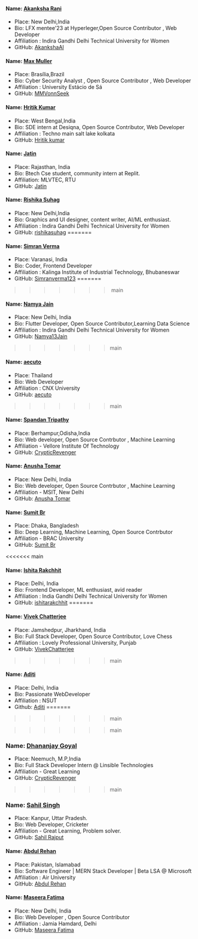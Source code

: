 #### Name: [Akanksha Rani](https://github.com/AkankshaAI)

- Place: New Delhi,India
- Bio: LFX mentee'23 at Hyperleger,Open Source Contributor , Web Developer
- Affiliation : Indira Gandhi Delhi Technical University for Women
- GitHub: [AkankshaAI](https://github.com/AkankshaAI)


#### Name: [Max Muller](https://github.com/MMVonnSeek)

- Place: Brasília,Brazil
- Bio: Cyber Security Analyst , Open Source Contributor , Web Developer
- Affiliation : University Estácio de Sá
- GitHub: [MMVonnSeek](https://github.com/MMVonnSeek)

#### Name: [Hritik Kumar](https://github.com/hritik-6918)

- Place: West Bengal,India
- Bio: SDE intern at Desiqna, Open Source Contributor, Web Developer
- Affiliation : Techno main salt lake kolkata
- GitHub: [Hritik kumar](https://github.com/hritik-6918)

#### Name: [Jatin](https://github.com/oyejateen)

- Place: Rajasthan, India
- Bio: Btech Cse student, community intern at Replit.
- Affiliation: MLVTEC, RTU
- GitHub: [Jatin](https://github.com/oyejateen)

#### Name: [Rishika Suhag](https://github.com/rishikasuhag)

- Place: New Delhi,India
- Bio: Graphics and UI designer, content writer, AI/ML enthusiast.
- Affiliation : Indira Gandhi Delhi Technical University for Women
- GitHub: [rishikasuhag](https://github.com/rishikasuhag)
=======
#### Name: [Simran Verma](https://github.com/AkankshaAI)

- Place: Varanasi, India
- Bio: Coder, Frontend Developer
- Affiliation : Kalinga Institute of Industrial Technology, Bhubaneswar
- GitHub: [Simranverma123](https://github.com/Simranverma123)
=======
>>>>>>> main

#### Name: [Namya Jain](https://github.com/Namya13Jain)

- Place: New Delhi, India
- Bio: Flutter Developer, Open Source Contributor,Learning Data Science
- Affiliation : Indira Gandhi Delhi Technical University for Women 
- GitHub: [Namya13Jain](https://github.com/Namya13Jain)

>>>>>>> main
#### Name: [aecuto](https://github.com/aecuto)

- Place: Thailand
- Bio: Web Developer
- Affiliation : CNX University
- GitHub: [aecuto](https://github.com/aecuto)

>>>>>>> main
#### Name: [Spandan Tripathy](https://github.com/CrypticRevenger)

- Place: Berhampur,Odisha,India
- Bio: Web developer, Open Source Contrbutor , Machine Learning
- Affiliation - Vellore Institute Of Technology
- GitHub:  [CrypticRevenger](https://github.com/CrypticRevenger)

#### Name: [Anusha Tomar](https://github.com/anushatomar13)

- Place: New Delhi, India
- Bio: Web developer, Open Source Contrbutor , Machine Learning
- Affiliation - MSIT, New Delhi
- GitHub:  [Anusha Tomar](https://github.com/anushatomar13)

#### Name: [Sumit Br](https://github.com/SumitBr)

- Place: Dhaka, Bangladesh
- Bio: Deep Learning, Machine Learning, Open Source Contrbutor 
- Affiliation - BRAC University
- GitHub:  [Sumit Br](https://github.com/SumitBr)


<<<<<<< main

#### Name: [Ishita Rakchhit](https://github.com/ishitarakchhit)

- Place: Delhi, India
- Bio: Frontend Developer, ML enthusiast, avid reader 
- Affiliation : India Gandhi Delhi Technical University for Women
- GitHub: [ishitarakchhit](https://github.com/ishitarakchhit)
=======
#### Name: [Vivek Chatterjee](https://github.com/VivekChatterjee)
- Place: Jamshedpur, Jharkhand, India
- Bio: Full Stack Developer, Open Source Contributor, Love Chess
- Affiliation : Lovely Professional University, Punjab
- GitHub: [VivekChatterjee](https://github.com/VivekChatterjee)



>>>>>>> main
#### Name: [Aditi](https://github.com/aditi5926)

- Place: Delhi, India
- Bio: Passionate WebDeveloper
- Affiliation : NSUT
- Github: [Aditi](https://github.com/aditi5926)
=======
>>>>>>> main

>>>>>>> main

### Name: [Dhananjay Goyal](https://github.com/DhananjayGoyalGL)

- Place: Neemuch, M.P,India
- Bio: Full Stack Developer Intern @ Linsible Technologies
- Affiliation - Great Learning
- GitHub: [CrypticRevenger](https://github.com/DhananjayGoyalGL)

>>>>>>> main

### Name: [Sahil Singh](https://github.com/sahilrajput18)

- Place: Kanpur, Uttar Pradesh.
- Bio: Web Developer, Cricketer
- Affiliation - Great Learning, Problem solver.
- GitHub: [Sahil Rajput](https://github.com/sahilrajput18)

#### Name: [Abdul Rehan](https://www.linkedin.com/in/abrehan)

- Place: Pakistan, Islamabad
- Bio: Software Engineer | MERN Stack Developer | Beta LSA @ Microsoft
- Affiliation : Air University
- GitHub: [Abdul Rehan](https://github.com/abrehan2)

#### Name: [Maseera Fatima](https://github.com/mfatima05)

- Place: New Delhi, India 
- Bio: Web Developer , Open Source Contributor 
- Affiliation : Jamia Hamdard, Delhi
- GitHub: [Maseera Fatima](https://github.com/mfatima05)